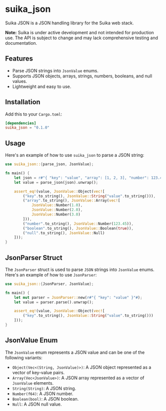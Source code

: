 # suika_json

Suika JSON is a JSON handling library for the Suika web stack.

**Note:** Suika is under active development and not intended for production use.
The API is subject to change and may lack comprehensive testing and
documentation.

## Features

- Parse JSON strings into `JsonValue` enums.
- Supports JSON objects, arrays, strings, numbers, booleans, and null values.
- Lightweight and easy to use.

## Installation

Add this to your `Cargo.toml`:

```toml
[dependencies]
suika_json = "0.1.0"
```

## Usage

Here's an example of how to use `suika_json` to parse a JSON string:

```rust
use suika_json::{parse_json, JsonValue};

fn main() {
    let json = r#"{ "key": "value", "array": [1, 2, 3], "number": 123.45, "boolean": true, "null": null }"#;
    let value = parse_json(json).unwrap();

    assert_eq!(value, JsonValue::Object(vec![
        ("key".to_string(), JsonValue::String("value".to_string())),
        ("array".to_string(), JsonValue::Array(vec![
            JsonValue::Number(1.0),
            JsonValue::Number(2.0),
            JsonValue::Number(3.0)
        ])),
        ("number".to_string(), JsonValue::Number(123.45)),
        ("boolean".to_string(), JsonValue::Boolean(true)),
        ("null".to_string(), JsonValue::Null)
    ]));
}
```

## JsonParser Struct

The `JsonParser` struct is used to parse `JSON` strings into `JsonValue` enums.
Here's an example of how to use `JsonParser`:

```rust
use suika_json::{JsonParser, JsonValue};

fn main() {
    let mut parser = JsonParser::new(r#"{ "key": "value" }"#);
    let value = parser.parse().unwrap();

    assert_eq!(value, JsonValue::Object(vec![
        ("key".to_string(), JsonValue::String("value".to_string()))
    ]));
}
```

## JsonValue Enum

The `JsonValue` enum represents a JSON value and can be one of the following
variants:

- `Object(Vec<(String, JsonValue)>)`: A JSON object represented as a vector of
  key-value pairs.
- `Array(Vec<JsonValue>)`: A JSON array represented as a vector of `JsonValue`
  elements.
- `String(String)`: A JSON string.
- `Number(f64)`: A JSON number.
- `Boolean(bool)`: A JSON boolean.
- `Null`: A JSON null value.
